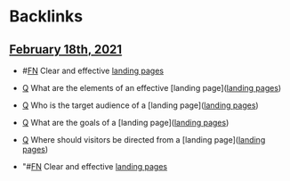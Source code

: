 
# Backlinks
## [February 18th, 2021](<February 18th, 2021.md>)
- #[FN](<FN.md>) Clear and effective [landing pages](<landing pages.md>)

- [Q](<Q.md>) What are the elements of an effective [landing page]([landing pages](<landing pages.md>))

- [Q](<Q.md>) Who is the target audience of a [landing page]([landing pages](<landing pages.md>))

- [Q](<Q.md>) What are the goals of a [landing page]([landing pages](<landing pages.md>))

- [Q](<Q.md>) Where should visitors be directed from a [landing page]([landing pages](<landing pages.md>))

- "#[FN](<FN.md>) Clear and effective [landing pages](<landing pages.md>)

